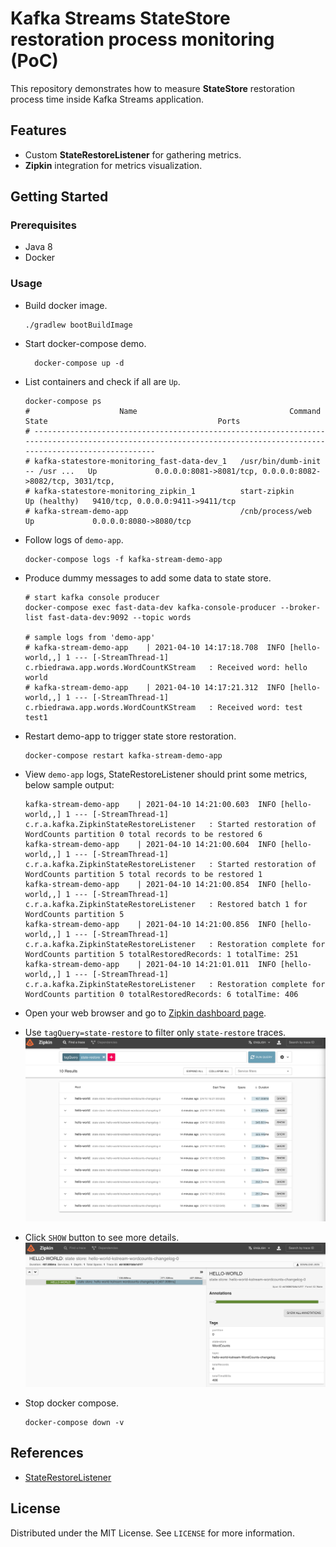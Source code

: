 # Kafka Streams StateStore restoration process monitoring (PoC)

This repository demonstrates how to measure **StateStore** restoration process time inside Kafka Streams application.

## Features

* Custom **StateRestoreListener** for gathering metrics.
* **Zipkin** integration for metrics visualization.

## Getting Started

### Prerequisites

* Java 8
* Docker

### Usage

* Build docker image.
  ```shell
  ./gradlew bootBuildImage
  ```

* Start docker-compose demo.
  ```shell
    docker-compose up -d
  ```

* List containers and check if all are `Up`.
    ```shell
    docker-compose ps   
    #                    Name                                  Command                  State                                      Ports                               
    # -----------------------------------------------------------------------------------------------------------------------------------------------------------------
    # kafka-statestore-monitoring_fast-data-dev_1   /usr/bin/dumb-init -- /usr ...   Up             0.0.0.0:8081->8081/tcp, 0.0.0.0:8082->8082/tcp, 3031/tcp,                                                                    
    # kafka-statestore-monitoring_zipkin_1          start-zipkin                     Up (healthy)   9410/tcp, 0.0.0.0:9411->9411/tcp                                   
    # kafka-stream-demo-app                         /cnb/process/web                 Up             0.0.0.0:8080->8080/tcp                                             
    ```

* Follow logs of `demo-app`.
  ```shell
  docker-compose logs -f kafka-stream-demo-app
  ```

* Produce dummy messages to add some data to state store.
  ```shell
  # start kafka console producer
  docker-compose exec fast-data-dev kafka-console-producer --broker-list fast-data-dev:9092 --topic words
  
  # sample logs from 'demo-app'
  # kafka-stream-demo-app    | 2021-04-10 14:17:18.708  INFO [hello-world,,] 1 --- [-StreamThread-1] c.rbiedrawa.app.words.WordCountKStream   : Received word: hello world
  # kafka-stream-demo-app    | 2021-04-10 14:17:21.312  INFO [hello-world,,] 1 --- [-StreamThread-1] c.rbiedrawa.app.words.WordCountKStream   : Received word: test test1
  ```

* Restart demo-app to trigger state store restoration.
  ```shell
  docker-compose restart kafka-stream-demo-app
  ```

* View `demo-app` logs, StateRestoreListener should print some metrics, below sample output:
  ```shell
  kafka-stream-demo-app    | 2021-04-10 14:21:00.603  INFO [hello-world,,] 1 --- [-StreamThread-1] c.r.a.kafka.ZipkinStateRestoreListener   : Started restoration of WordCounts partition 0 total records to be restored 6
  kafka-stream-demo-app    | 2021-04-10 14:21:00.604  INFO [hello-world,,] 1 --- [-StreamThread-1] c.r.a.kafka.ZipkinStateRestoreListener   : Started restoration of WordCounts partition 5 total records to be restored 1
  kafka-stream-demo-app    | 2021-04-10 14:21:00.854  INFO [hello-world,,] 1 --- [-StreamThread-1] c.r.a.kafka.ZipkinStateRestoreListener   : Restored batch 1 for WordCounts partition 5 
  kafka-stream-demo-app    | 2021-04-10 14:21:00.856  INFO [hello-world,,] 1 --- [-StreamThread-1] c.r.a.kafka.ZipkinStateRestoreListener   : Restoration complete for WordCounts partition 5 totalRestoredRecords: 1 totalTime: 251
  kafka-stream-demo-app    | 2021-04-10 14:21:01.011  INFO [hello-world,,] 1 --- [-StreamThread-1] c.r.a.kafka.ZipkinStateRestoreListener   : Restoration complete for WordCounts partition 0 totalRestoredRecords: 6 totalTime: 406
  ```

* Open your web browser and go to [Zipkin dashboard page](http://localhost:9411/).

* Use `tagQuery=state-restore` to filter only `state-restore` traces.
  ![zipkin-search-by-tagQuery.png](./_docs/img/zipkin-search-by-tagQuery.png)

* Click `SHOW` button to see more details.
  ![zipkin-monitoring-view.png](./_docs/img/zipkin-monitoring-view.png)
  
* Stop docker compose.
  ```shell
  docker-compose down -v
  ```

## References

* [StateRestoreListener](https://kafka.apache.org/26/javadoc/org/apache/kafka/streams/processor/StateRestoreListener.html)


## License

Distributed under the MIT License. See `LICENSE` for more information.
